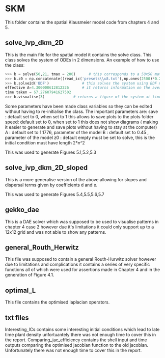# SKM
This folder contains the spatial Klausmeier model code from chapters 4 and 5. 

## solve_ivp_dkm_2D
This is the main file for the spatial model it contains the solve class. This class solves the system of ODEs in 2 dimensions.
An example of how to use the class:
```python
>>> b = solve(50,21, tmax = 200)      # this corresponds to a 50x50 matrix and will solve up to t=200 with 21 time steps including 0 and 200
>>> b.z0 = np.concatenate((read_ic('presets\\u8.txt'),np.ones(2500)*0.2)) # this gives some interesting initial conditions 
>>> b.solve2d('BDF')               # this solves the system using BDF method 
effective A=4.300000612812226	   # it returns information on the average rainfall value and time taken to solve
time taken = 67.27607941627502
>>> b.visualise(3)  		   # returns a figure of the system at time interval 3 (in this case t=30)
```

Some parameters have been made class variables so they can be edited without having to re-initialise the class.
The important parameters are:
save : default set to 0, when set to 1 this allows to save plots to the plots folder
speed: default set to 0, when set to 1 this does not show diagrams ( making it easier to generate and save plots without having to stay at the computer)
A   : default set to 1.1776, parameter of the model
B   : default set to 0.45  , parameter of the model
z0  : default empty must be set to solve, this is the initial condition must have length 2*n^2 

This was used to generate Figures 5.1,5.2,5.3

## solve_ivp_dkm_2D_sloped
This is a more generalise version of the above allowing for slopes and dispersal terms given by coefficients d and e. 

This was used to generate Figures 5.4,5.5,5.6,5.7

## gekko_dae
This is a DAE solver which was supposed to be used to visualise patterns in chapter 4 case 2 however due it's limitations it could only support up to a 12x12 grid and was not able to show any patterns.

## general_Routh_Herwitz 
This file was supposed to contain a general Routh-Hurwitz solver however due to limitations and complications it contains a series of very specific functions all of which were used for assertions made in Chapter 4 and in the generation of Figure 4.1.

## optimal_L
This file contains the optimised laplacian operators. 

## txt files
Interesting_ICs contains some interesting initial conditions which lead to late time plant density unfortuantely there was not enough time to cover this in the report. 
Comparing_jac_efficiency contains the shell input and time outputs comparing the optimised jacobian function to the old jacobian. Unfortunately there was not enough time to cover this in the report. 